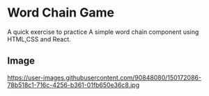# Word Chain Game
A quick exercise to practice <JXS>
A simple word chain component using HTML,CSS and React.

## Image
https://user-images.githubusercontent.com/90848080/150172086-78b518c1-716c-4256-b361-01fb650e36c8.jpg
